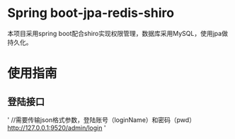 # Spring boot-jpa-redis-shiro
本项目采用spring boot配合shiro实现权限管理，数据库采用MySQL，使用jpa做持久化。
# 使用指南
## 登陆接口
'
//需要传输json格式参数，登陆账号（loginName）和密码（pwd）
http://127.0.0.1:9520/admin/login
'